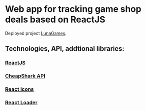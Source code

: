 # Web app for tracking game shop deals based on ReactJS

Deployed project [LunaGames](https://glowing-yeot-96542b.netlify.app/).

## Technologies, API, addtional libraries:

### [ReactJS](https://reactjs.org/docs/getting-started.html)

### [CheapShark API](https://apidocs.cheapshark.com/)

### [React Icons](https://react-icons.github.io/react-icons/)

### [React Loader](https://www.npmjs.com/package/react-loader-spinner)
